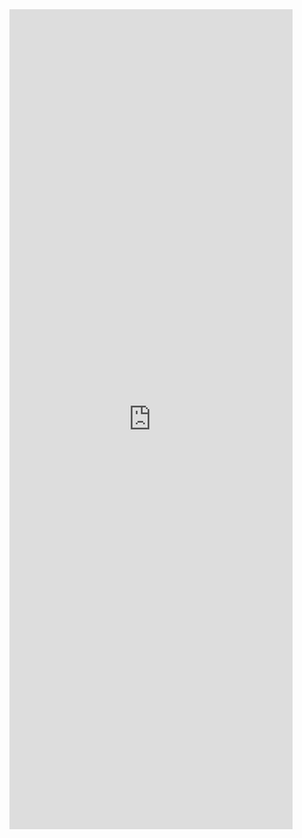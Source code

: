 ---
---

<iframe src="https://docs.google.com/forms/d/e/1FAIpQLSfQoMY3w_peRrtzJTWAz52p1NOJJioyigsJkmrG4WKFe-vJIg/viewform?embedded=true" width="100%" height="1456" frameborder="0" marginheight="0" marginwidth="0">Wird geladen…</iframe>
